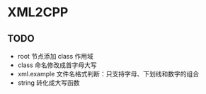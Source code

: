 # XML2CPP

## TODO

* root 节点添加 class 作用域
* class 命名修改成首字母大写
* xml.example 文件名格式判断：只支持字母、下划线和数字的组合
* string 转化成大写函数
